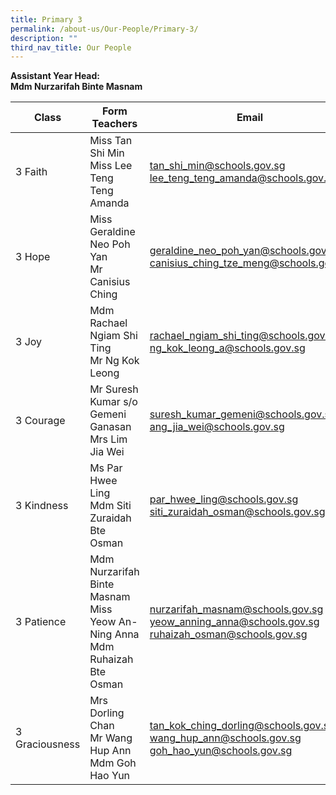 ```yaml
---
title: Primary 3
permalink: /about-us/Our-People/Primary-3/
description: ""
third_nav_title: Our People
---
```

**Assistant Year Head:**<br>
**Mdm Nurzarifah Binte Masnam**


| Class | Form Teachers | Email |
| -------- | -------- | -------- |
|  3 Faith  | Miss Tan Shi Min<br>Miss Lee Teng Teng Amanda  |[tan_shi_min@schools.gov.sg](mailto:tan_shi_min@schools.gov.sg)<br>[lee_teng_teng_amanda@schools.gov.sg](mailto:lee_teng_teng_amanda@schools.gov.sg)
|  3 Hope  | Miss Geraldine Neo Poh Yan<br>Mr Canisius Ching  | [geraldine_neo_poh_yan@schools.gov.sg](mailto:geraldine_neo_poh_yan@schools.gov.sg)<br>[canisius_ching_tze_meng@schools.gov.sg](mailto:canisius_ching_tze_meng@schools.gov.sg)
|  3 Joy  | Mdm Rachael Ngiam Shi Ting<br>Mr Ng Kok Leong  | [rachael_ngiam_shi_ting@schools.gov.sg](mailto:rachael_ngiam_shi_ting@schools.gov.sg)<br>[ng_kok_leong_a@schools.gov.sg](mailto:ng_kok_leong_a@schools.gov.sg)
|  3 Courage  | Mr Suresh Kumar s/o Gemeni Ganasan<br>Mrs Lim Jia Wei  | [suresh_kumar_gemeni@schools.gov.sg](mailto:suresh_kumar_gemeni@schools.gov.sg)<br>[ang_jia_wei@schools.gov.sg](mailto:ang_jia_wei@schools.gov.sg)
|  3 Kindness  | Ms Par Hwee Ling<br>Mdm Siti Zuraidah Bte Osman  |[par_hwee_ling@schools.gov.sg](mailto:par_hwee_ling@schools.gov.sg)<br>[siti_zuraidah_osman@schools.gov.sg](mailto:siti_zuraidah_osman@schools.gov.sg)
|  3 Patience  | Mdm Nurzarifah Binte Masnam<br>Miss Yeow An-Ning Anna<br>Mdm Ruhaizah Bte Osman  | [nurzarifah_masnam@schools.gov.sg](mailto:nurzarifah_masnam@schools.gov.sg)<br>[yeow_anning_anna@schools.gov.sg](mailto:yeow_anning_anna@schools.gov.sg)<br>[ruhaizah_osman@schools.gov.sg](mailto:ruhaizah_osman@schools.gov.sg)
|  3 Graciousness  | Mrs Dorling Chan<br>Mr Wang Hup Ann<br>Mdm Goh Hao Yun  | [tan_kok_ching_dorling@schools.gov.sg](mailto:tan_kok_ching_dorling@schools.gov.sg)<br>[wang_hup_ann@schools.gov.sg](mailto:wang_hup_ann@schools.gov.sg)<br>[goh_hao_yun@schools.gov.sg](mailto:goh_hao_yun@schools.gov.sg) |